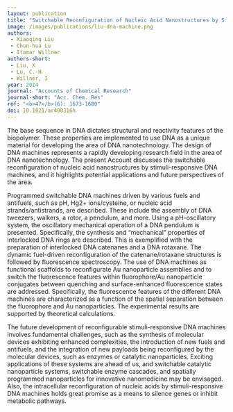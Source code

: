 ```yaml
---
layout: publication
title: "Switchable Reconfiguration of Nucleic Acid Nanostructures by Stimuli-Responsive DNA Machines"
image: /images/publications/liu-dna-machine.png
authors:
 - Xiaoqing Liu
 - Chun-hua Lu
 - Itamar Willner
authors-short:
 - Liu, X
 - Lu, C.-H
 - Willner, I
year: 2014
journal: "Accounts of Chemical Research"
journal-short: "Acc. Chem. Res"
ref: "<b>47</b>(6): 1673-1680"
doi: 10.1021/ar400316h
---
```


The base sequence in DNA dictates structural and reactivity features of the biopolymer. These properties are implemented to use DNA as a unique material for developing the area of DNA nanotechnology. The design of DNA machines represents a rapidly developing research field in the area of DNA nanotechnology. The present Account discusses the switchable reconfiguration of nucleic acid nanostructures by stimuli-responsive DNA machines, and it highlights potential applications and future perspectives of the area.

Programmed switchable DNA machines driven by various fuels and antifuels, such as pH, Hg2+ ions/cysteine, or nucleic acid strands/antistrands, are described. These include the assembly of DNA tweezers, walkers, a rotor, a pendulum, and more. Using a pH-oscillatory system, the oscillatory mechanical operation of a DNA pendulum is presented. Specifically, the synthesis and “mechanical” properties of interlocked DNA rings are described. This is exemplified with the preparation of interlocked DNA catenanes and a DNA rotaxane. The dynamic fuel-driven reconfiguration of the catenane/rotaxane structures is followed by fluorescence spectroscopy. The use of DNA machines as functional scaffolds to reconfigurate Au nanoparticle assemblies and to switch the fluorescence features within fluorophore/Au nanoparticle conjugates between quenching and surface-enhanced fluorescence states are addressed. Specifically, the fluorescence features of the different DNA machines are characterized as a function of the spatial separation between the fluorophore and Au nanoparticles. The experimental results are supported by theoretical calculations.

The future development of reconfigurable stimuli-responsive DNA machines involves fundamental challenges, such as the synthesis of molecular devices exhibiting enhanced complexities, the introduction of new fuels and antifuels, and the integration of new payloads being reconfigured by the molecular devices, such as enzymes or catalytic nanoparticles. Exciting applications of these systems are ahead of us, and switchable catalytic nanoparticle systems, switchable enzyme cascades, and spatially programmed nanoparticles for innovative nanomedicine may be envisaged. Also, the intracellular reconfiguration of nucleic acids by stimuli-responsive DNA machines holds great promise as a means to silence genes or inhibit metabolic pathways.